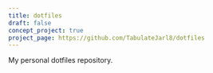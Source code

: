 ```yaml
---
title: dotfiles
draft: false
concept_project: true
project_page: https://github.com/TabulateJarl8/dotfiles
---
```


My personal dotfiles repository.
